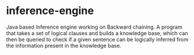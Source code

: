 # inference-engine
Java based Inference engine working on Backward chaining.
A program that takes a set of logical clauses and builds a knowledge base, which can then be queried to check if a given sentence can be logically inferred from the information present in the knowledge base.

